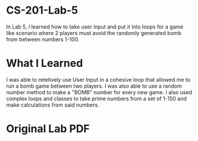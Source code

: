 # CS-201-Lab-5
In Lab 5, I learned how to take user input and put it into loops for a game like scenario where 2 players must avoid the randomly generated bomb from between numbers 1-100.

# What I Learned
I was able to retetively use User Input in a cohesive loop that allowed me to run a bomb game between two players. I was also able to use a random number method to make a "BOMB" number for every new game. I also used complex loops and classes to take prime numbers from a set of 1-150 and make calculations from said numbers.

# Original Lab PDF

